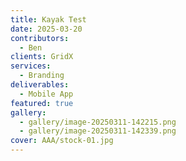 ```yaml
---
title: Kayak Test
date: 2025-03-20
contributors:
  - Ben
clients: GridX
services:
  - Branding
deliverables:
  - Mobile App
featured: true
gallery:
  - gallery/image-20250311-142215.png
  - gallery/image-20250311-142339.png
cover: AAA/stock-01.jpg
---
```

